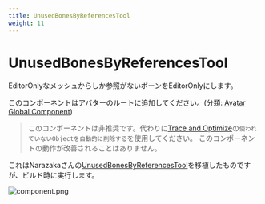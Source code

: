 ```yaml
---
title: UnusedBonesByReferencesTool
weight: 11
---
```


# UnusedBonesByReferencesTool

EditorOnlyなメッシュからしか参照がないボーンをEditorOnlyにします。

このコンポーネントはアバターのルートに追加してください。(分類: [Avatar Global Component](../../component-kind/avatar-global-components))

<blockquote class="book-hint warning">

このコンポーネントは非推奨です。代わりに[Trace and Optimize](../trace-and-optimize)の`使われていないObjectを自動的に削除する`を使用してください。
このコンポーネントの動作が改善されることはありません。

</blockquote>

これはNarazakaさんの[UnusedBonesByReferencesTool][UnusedBonesByReferencesTool]を移植したものですが、ビルド時に実行します。

[UnusedBonesByReferencesTool]: https://narazaka.booth.pm/items/3831781

![component.png](component.png)
